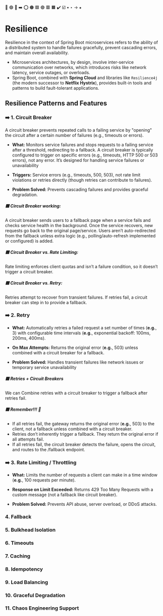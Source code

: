 🔵 🟢 🔴 ➡️ ⭕ 🟠 🟦 🟣 🟥 🟧 ✔️ ☑️ • ‣ → ⁕

# Resilience

Resilience in the context of Spring Boot microservices refers to the ability of a distributed system to handle failures gracefully, prevent cascading errors, and maintain overall availability.

- Microservices architectures, by design, involve inter-service communication over networks, which introduces risks like network latency, service outages, or overloads.
- Spring Boot, combined with **Spring Cloud** and libraries like `Resilience4j` (the modern successor to **Netflix Hystrix**), provides built-in tools and patterns to build fault-tolerant applications.

## Resilience Patterns and Features

### ➡️ 1. Circuit Breaker

A circuit breaker prevents repeated calls to a failing service by "opening" the circuit after a certain number of failures (e.g., timeouts or errors).

- **What:**
  Monitors service failures and stops requests to a failing service after a threshold, redirecting to a fallback.
  A circuit breaker is typically configured to trigger on specific errors (e.g., timeouts, HTTP 500 or 503 errors), not any error. It’s designed for handling service failures or unavailability

- **Triggers:**
  Service errors (e.g., timeouts, 500, 503), not rate limit violations or retries directly (though retries can contribute to failures).
- **Problem Solved:**
  Prevents cascading failures and provides graceful degradation.

##### 🟦 Circuit Breaker working:

A circuit breaker sends users to a fallback page when a service fails and checks service health in the background. Once the service recovers, new requests go back to the original page/service. Users aren’t auto-redirected from the fallback unless extra logic (e.g., polling/auto-refresh implemented or configured) is added.

##### 🟦 Circuit Breaker vs. Rate Limiting:

Rate limiting enforces client quotas and isn’t a failure condition, so it doesn’t trigger a circuit breaker.

##### 🟦 Circuit Breaker vs. Retry:

Retries attempt to recover from transient failures. If retries fail, a circuit breaker can step in to provide a fallback.

### ➡️ 2. Retry

- **What:**
  Automatically retries a failed request a set number of times (**e.g.**, 3) with configurable time intervals (**e.g.**, exponential backoff: 100ms, 200ms, 400ms).

- **On Max Attempts:**
  Returns the original error (**e.g.**, 503) unless combined with a circuit breaker for a fallback.

- **Problem Solved:**
  Handles transient failures like network issues or temporary service unavailability

##### 🟦 Retries + Circuit Breakers

We can Combine retries with a circuit breaker to trigger a fallback after retries fail.

##### 🟦 Remember!!! 🔴

- If all retries fail, the gateway returns the original error (**e.g.**, 503) to the client, not a fallback unless combined with a circuit breaker.
- Retries don’t inherently trigger a fallback. They return the original error if all attempts fail.
- If all retries fail, the circuit breaker detects the failure, opens the circuit, and routes to the /fallback endpoint.

### ➡️ 3. Rate Limiting / Throttling

- **What:**
  Limits the number of requests a client can make in a time window (**e.g.**, 100 requests per minute).

- **Response on Limit Exceeded:**
  Returns 429 Too Many Requests with a custom message (not a fallback like circuit breaker).

- **Problem Solved:**
  Prevents API abuse, server overload, or DDoS attacks.

### 4. Fallback

### 5. Bulkhead Isolation

### 6. Timeouts

### 7. Caching

### 8. Idempotency

### 9. Load Balancing

### 10. Graceful Degradation

### 11. Chaos Engineering Support
